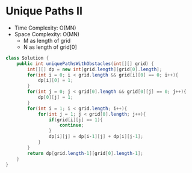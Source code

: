 # Unique Paths II

- Time Complexity: O(MN)
- Space Complexity: O(MN)
  - M as length of grid
  - N as length of grid[0]

```java
class Solution {
    public int uniquePathsWithObstacles(int[][] grid) {
        int[][] dp = new int[grid.length][grid[0].length];
        for(int i = 0; i < grid.length && grid[i][0] == 0; i++){
            dp[i][0] = 1;
        }
        for(int j = 0; j < grid[0].length && grid[0][j] == 0; j++){
            dp[0][j] = 1;
        }
        for(int i = 1; i < grid.length; i++){
            for(int j = 1; j < grid[0].length; j++){
                if(grid[i][j] == 1){
                    continue;
                }
                dp[i][j] = dp[i-1][j] + dp[i][j-1];
            }
        }
        return dp[grid.length-1][grid[0].length-1];
    }
}
```
